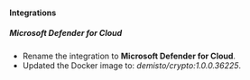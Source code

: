 
#### Integrations
##### Microsoft Defender for Cloud
- Rename the integration to **Microsoft Defender for Cloud**.
- Updated the Docker image to: *demisto/crypto:1.0.0.36225*.
